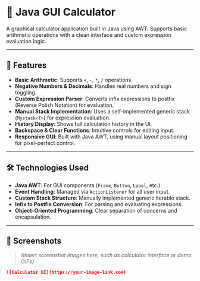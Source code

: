 # 🧮 Java GUI Calculator

A graphical calculator application built in Java using AWT. Supports basic arithmetic operations with a clean interface and custom expression evaluation logic.

---

## 🔧 Features

- **Basic Arithmetic**: Supports `+`, `-`, `*`, `/` operations.
- **Negative Numbers & Decimals**: Handles real numbers and sign toggling.
- **Custom Expression Parser**: Converts infix expressions to postfix (Reverse Polish Notation) for evaluation.
- **Manual Stack Implementation**: Uses a self-implemented generic stack (`Mystack<T>`) for expression evaluation.
- **History Display**: Shows full calculation history in the UI.
- **Backspace & Clear Functions**: Intuitive controls for editing input.
- **Responsive GUI**: Built with Java AWT, using manual layout positioning for pixel-perfect control.

---

## 🛠️ Technologies Used

- **Java AWT**: For GUI components (`Frame`, `Button`, `Label`, etc.)
- **Event Handling**: Managed via `ActionListener` for all user input.
- **Custom Stack Structure**: Manually implemented generic iterable stack.
- **Infix to Postfix Conversion**: For parsing and evaluating expressions.
- **Object-Oriented Programming**: Clear separation of concerns and encapsulation.

---

## 📸 Screenshots

> *(Insert screenshot images here, such as calculator interface or demo GIFs)*

```md
![Calculator UI](https://your-image-link.com)
